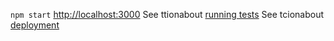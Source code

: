 `npm start`
[http://localhost:3000](http://localhost:3000)
See ttionabout [running tests](https://facebook.github.io/create-react-app/docs/running-tests) 
See tcionabout [deployment](https://facebook.github.io/create-react-app/docs/deployment)
